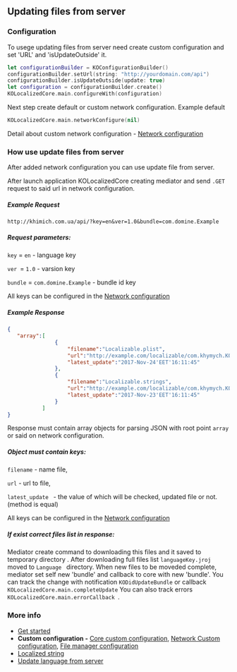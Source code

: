 ## Updating files from server

 ### Configuration
 
 To usege  updating files from server need create custom configuration and set 'URL'  and 'isUpdateOutside' it.
 ```swift
 let configurationBuilder = KOConfigurationBuilder()
 configurationBuilder.setUrl(string: "http://yourdomain.com/api")
 configurationBuilder.isUpdateOutside(update: true)
 let configuration = configurationBuilder.create()
 KOLocalizedCore.main.configureWith(configuration)
 ```
  Next step create default or custom network configuration.
  Example default
  ```swift
  KOLocalizedCore.main.networkConfigure(nil)
 ```
 Detail about custom network configuration - [Network  configuration](/Documentation/NetworkCustomConfiguration.md)
 
 ### How use update files from server
 After added  network configuration you can use update file from server.
 
 After launch application KOLocalizedCore creating mediator and send ```.GET``` request to said url in network configuration.
 ##### Example Request
 ```http://khimich.com.ua/api/?key=en&ver=1.0&bundle=com.domine.Example```
##### Request parameters:

```key``` = ```en``` - language key

 ```ver ```= ```1.0``` - varsion key
 
 ```bundle``` = ```com.domine.Example``` - bundle id key
 
  All keys can be configured in the [Network  configuration](/Documentation/NetworkCustomConfiguration.md)
  
 ##### Example Response
 ```JSON
 {
    "array":[
                {
                    "filename":"Localizable.plist",
                    "url":"http://example.com/localizable/com.khymych.KOLocalized/1.0/en/Localizable.plist",
                    "latest_update":"2017-Nov-24'EET'16:11:45"
                },
                {
                    "filename":"Localizable.strings",
                    "url":"http://example.com/localizable/com.khymych.KOLocalized/1.0/en/Localizable.strings",
                    "latest_update":"2017-Nov-23'EET'16:11:45"
                }
            ]
 }
 ```
Response must contain array objects for parsing JSON with root point  ```array``` or said on network configuration.
 
##### Object must contain keys:

 ```filename``` - name file,
 
  ```url``` - url to file,
  
  ```latest_update ``` - the value of which will be checked, updated file or not. (method is equal)
  
All keys can be configured in the [Network  configuration](/Documentation/NetworkCustomConfiguration.md)

##### If exist correct files list in response:

Mediator create command to downloading this files and it saved to temporary directory .
After downloading full files list   ```languageKey.jroj ``` moved  to  ```Language ``` directory.
When new files to be moveded complete, mediator set self new 'bundle' and callback to core with new 'bundle'.
You can track the change with notification ```KODidUpdateBundle``` or callback ```KOLocalizedCore.main.completeUpdate```
You can also track errors  ```KOLocalizedCore.main.errorCallback ```.

  ### More info
  - [Get started](/Documentation/GetStarted.md)
  - **Custom configuration -** [Core custom configuration](/Documentation/CustomConfiguration.md),  [Network Custom configuration](/Documentation/NetworkCustomConfiguration.md),  [File manager configuration](/Documentation/FileManagerConfiguration.md)
  - [Localized string](/Documentation/LocalizedString.md)
  - [Update language from server](/Documentation/UpdateLanguageFromServer.md)
